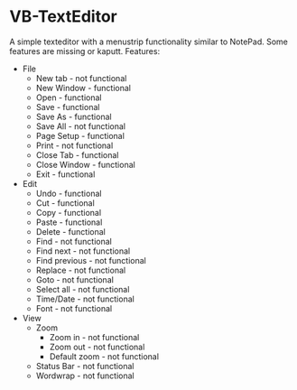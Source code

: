 # VB-TextEditor
A simple texteditor with a menustrip functionality similar to NotePad. Some features are missing or kaputt.
Features:
  + File
    - New tab - not functional
    + New Window - functional
    + Open - functional
    + Save - functional
    + Save As - functional
    - Save All - not functional
    + Page Setup - functional
    - Print - not functional
    + Close Tab - functional
    + Close Window - functional
    + Exit - functional
  + Edit
    - Undo - functional
    - Cut - functional
    - Copy - functional
    - Paste - functional
    - Delete - functional
    - Find - not functional
    - Find next - not functional
    - Find previous - not functional
    - Replace - not functional
    - Goto - not functional
    - Select all - not functional
    - Time/Date - not functional
    - Font - not functional
  + View
    - Zoom
      - Zoom in - not functional
      - Zoom out - not functional
      - Default zoom - not functional
    - Status Bar - not functional
    - Wordwrap - not functional
    
  
